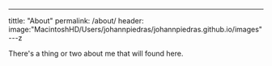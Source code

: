 ---
tittle: "About"
permalink: /about/
header:
  image:"MacintoshHD/Users/johannpiedras⁩/⁨johannpiedras.github.io⁩/⁨images"
---z

  There's a thing or two about me that will found here.
